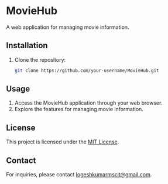 # MovieHub

A web application for managing movie information.

## Installation

1. Clone the repository:
   ```bash
   git clone https://github.com/your-username/MovieHub.git

## Usage


1. Access the MovieHub application through your web browser.
2. Explore the features for managing movie information.



## License

This project is licensed under the [MIT License](LICENSE).

## Contact

For inquiries, please contact [logeshkumarmscit@gmail.com](mailto:logeshkumarmscit@gmail.com.com).
